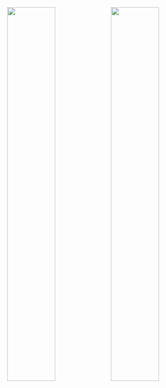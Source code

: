 <img align="left" width="47%" src="https://github-readme-stats.vercel.app/api?username=mistercxmpy&theme=dark&show_icons=true" />
<img align="left" width="47%" src="https://github-readme-stats.vercel.app/api/top-langs/?username=mistercxmpy&layout=compact" />
